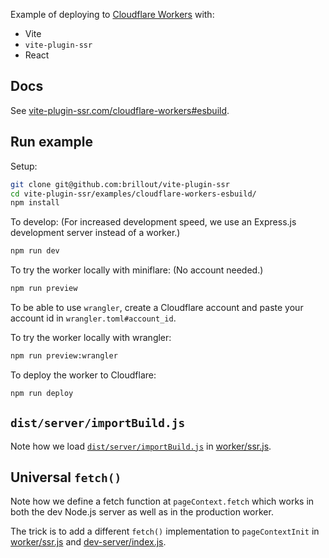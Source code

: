 Example of deploying to [Cloudflare Workers](https://workers.cloudflare.com/) with:
 - Vite
 - `vite-plugin-ssr`
 - React


## Docs

See [vite-plugin-ssr.com/cloudflare-workers#esbuild](https://vite-plugin-ssr.com/cloudflare-workers).


## Run example

Setup:
```bash
git clone git@github.com:brillout/vite-plugin-ssr
cd vite-plugin-ssr/examples/cloudflare-workers-esbuild/
npm install
```

To develop: (For increased development speed, we use an Express.js development server instead of a worker.)
```bash
npm run dev
```

To try the worker locally with miniflare: (No account needed.)
```bash
npm run preview
```

To be able to use `wrangler`, create a Cloudflare account and paste your account id in `wrangler.toml#account_id`.

To try the worker locally with wrangler:
```bash
npm run preview:wrangler
```

To deploy the worker to Cloudflare:
```bash
npm run deploy
```


## `dist/server/importBuild.js`

Note how we load [`dist/server/importBuild.js`](https://vite-plugin-ssr.com/importBuild.js) in [worker/ssr.js](worker/ssr.js).

## Universal `fetch()`

Note how we define a fetch function at `pageContext.fetch` which works in both the dev Node.js server as well as in the production worker.

The trick is to add a different `fetch()` implementation to `pageContextInit` in [worker/ssr.js](worker/ssr.js) and [dev-server/index.js](dev-server/index.js).
